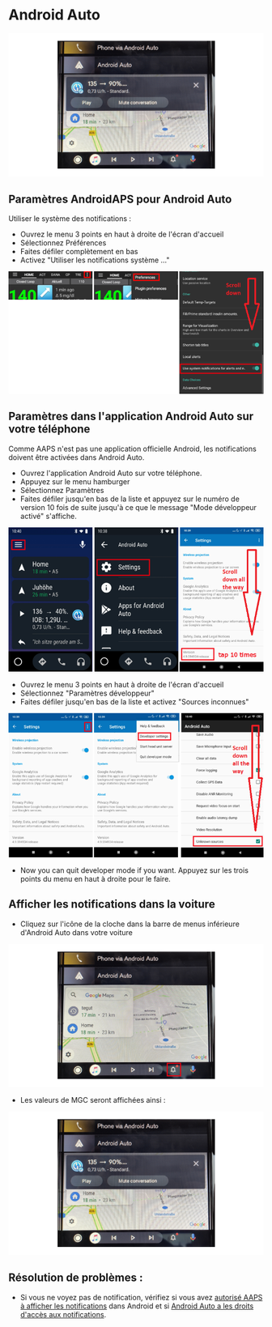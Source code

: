 # Android Auto

![Données MGC AAPS sur Android Auto](../images/AndroidAuto_05.png)

## Paramètres AndroidAPS pour Android Auto

Utiliser le système des notifications :

* Ouvrez le menu 3 points en haut à droite de l'écran d'accueil
* Sélectionnez Préférences
* Faites défiler complètement en bas
* Activez "Utiliser les notifications système ..."

![Utiliser les notifications système pour les alertes et les notifications](../images/AndroidAuto_01.png)

## Paramètres dans l'application Android Auto sur votre téléphone

Comme AAPS n'est pas une application officielle Android, les notifications doivent être activées dans Android Auto.

* Ouvrez l'application Android Auto sur votre téléphone.
* Appuyez sur le menu hamburger
* Sélectionnez Paramètres
* Faites défiler jusqu'en bas de la liste et appuyez sur le numéro de version 10 fois de suite jusqu'à ce que le message "Mode développeur activé" s'affiche.

![Activer le mode développeur](../images/AndroidAuto_02.png)

* Ouvrez le menu 3 points en haut à droite de l'écran d'accueil
* Sélectionnez "Paramètres développeur"
* Faites défiler jusqu'en bas de la liste et activez "Sources inconnues"

![Activer les Sources inconnues](../images/AndroidAuto_03.png)

* Now you can quit developer mode if you want. Appuyez sur les trois points du menu en haut à droite pour le faire.

## Afficher les notifications dans la voiture

* Cliquez sur l'icône de la cloche dans la barre de menus inférieure d'Android Auto dans votre voiture

![Icône de cloche - Android Auto dans la voiture](../images/AndroidAuto_04.png)

* Les valeurs de MGC seront affichées ainsi :

![Données MGC AAPS sur Android Auto](../images/AndroidAuto_05.png)

## Résolution de problèmes :

* Si vous ne voyez pas de notification, vérifiez si vous avez [autorisé AAPS à afficher les notifications](#parametres-androidaps-pour-android-auto) dans Android et si [Android Auto a les droits d'accès aux notifications](#parametres-dans-l-application-android-auto-sur-votre-telephone).